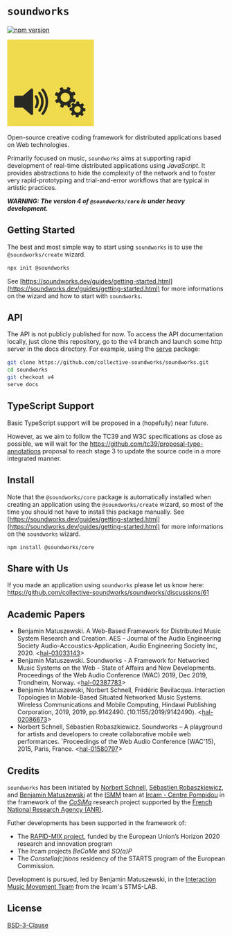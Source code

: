 # `soundworks`

[![npm version](https://badge.fury.io/js/@soundworks%2Fcore.svg)](https://badge.fury.io/js/@soundworks%2Fcore)

![soundworks-logo](./assets/logo-200x200.png)

Open-source creative coding framework for distributed applications based on Web technologies.

Primarily focused on music, `soundworks` aims at supporting rapid development of real-time distributed applications using _JavaScript_. It provides abstractions to hide the complexity of the network and to foster very rapid-prototyping and trial-and-error workflows that are typical in artistic practices.

*__WARNING: The version 4 of `@soundworks/core` is under heavy development.__*

## Getting Started

The best and most simple way to start using `soundworks` is to use the `@soundworks/create` wizard. 

```sh
npx init @soundworks
```

See [https://soundworks.dev/guides/getting-started.html](https://soundworks.dev/guides/getting-started.html) for more informations on the wizard and how to start with `soundworks`.

<!--
## Documentation

- Guides and Tutorials: [https://soundworks.dev](https://soundworks.dev)
- API: [https://soundworks.dev/api](https://soundworks.dev/api)
-->

## API

The API is not publicly published for now. To access the API documentation locally, just clone this repository, go to the v4 branch and launch some http server in the docs directory. For example, using the [serve](https://www.npmjs.com/package/serve) package:

```sh
git clone https://github.com/collective-soundworks/soundworks.git
cd soundworks
git checkout v4
serve docs
```

## TypeScript Support

Basic TypeScript support will be proposed in a (hopefully) near future. 

However, as we aim to follow the TC39 and W3C specifications as close as possible, we will wait for the https://github.com/tc39/proposal-type-annotations proposal to reach stage 3 to update the source code in a more integrated manner.

## Install

Note that the `@soundworks/core` package is automatically installed when creating an application using the `@soundworks/create` wizard, so most of the time you should not have to install this package manually. See [https://soundworks.dev/guides/getting-started.html](https://soundworks.dev/guides/getting-started.html) for more informations on the `soundworks` wizard.

```
npm install @soundworks/core
```

## Share with Us

If you made an application using `soundworks` please let us know here: https://github.com/collective-soundworks/soundworks/discussions/61

## Academic Papers

- Benjamin Matuszewski. A Web-Based Framework for Distributed Music System Research and Creation. AES - Journal of the Audio Engineering Society Audio-Accoustics-Application, Audio Engineering Society Inc, 2020. <[hal-03033143](https://hal.archives-ouvertes.fr/hal-03033143)>
- Benjamin Matuszewski. Soundworks - A Framework for Networked Music Systems on the Web - State of Affairs and New Developments. Proceedings of the Web Audio Conference (WAC) 2019, Dec 2019, Trondheim, Norway. <[hal-02387783](https://hal.archives-ouvertes.fr/hal-02387783)>
- Benjamin Matuszewski, Norbert Schnell, Frédéric Bevilacqua. Interaction Topologies in Mobile-Based Situated Networked Music Systems. Wireless Communications and Mobile Computing, Hindawi Publishing Corporation, 2019, 2019, pp.9142490. ⟨10.1155/2019/9142490⟩. <[hal-02086673](https://hal.archives-ouvertes.fr/hal-02086673)>
- Norbert Schnell, Sébastien Robaszkiewicz. Soundworks – A playground for artists and developers to create collaborative mobile web performances. `Proceedings of the Web Audio Conference (WAC'15), 2015, Paris, France. <[hal-01580797](https://hal.archives-ouvertes.fr/hal-01580797)>

## Credits

`soundworks` has been initiated by [Norbert Schnell](https://github.com/NorbertSchnell), [Sébastien Robaszkiewicz](https://github.com/i-Robi), and [Benjamin Matuszewski](https://github.com/b-ma) at the [ISMM](http://ismm.ircam.fr/) team at [Ircam - Centre Pompidou](http://www.ircam.fr/) in the framework of the [*CoSiMa*](http://cosima.ircam.fr/) research project supported by the [French National Research Agency (ANR)](http://www.agence-nationale-recherche.fr/en/).

Futher developments has been supported in the framework of:
- The [RAPID-MIX project](http://rapidmix.goldsmithsdigital.com/), funded by the European Union’s Horizon 2020 research and innovation program
- The Ircam projects _BeCoMe_ and _SO(a)P_
- The _Constella(c)tions_ residency of the STARTS program of the European Commission.

Development is pursued, led by Benjamin Matuszewski, in the [Interaction Music Movement Team](https://www.stms-lab.fr/team/interaction-son-musique-mouvement/) from the Ircam's STMS-LAB.

## License

[BSD-3-Clause](https://github.com/collective-soundworks/soundworks/blob/master/LICENSE)

